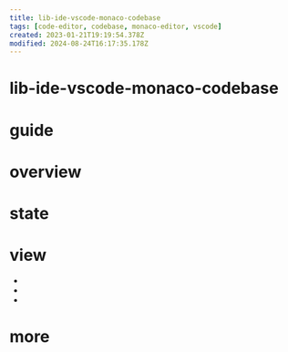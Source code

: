 ```yaml
---
title: lib-ide-vscode-monaco-codebase
tags: [code-editor, codebase, monaco-editor, vscode]
created: 2023-01-21T19:19:54.378Z
modified: 2024-08-24T16:17:35.178Z
---
```


# lib-ide-vscode-monaco-codebase

# guide

# overview

# state

# view

- 
- 
- 

# more

